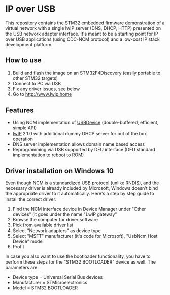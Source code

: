 # IP over USB

This repository contains the STM32 embedded firmware demonstration of a virtual network
with a single lwIP server (DNS, DHCP, HTTP) presented on the USB network adapter interface.
It's meant to be a starting point for IP over USB applications (using CDC-NCM protocol)
and a low-cost IP stack development platform.

## How to use

1. Build and flash the image on an STM32F4Discovery (easily portable to other STM32 targets)
2. Connect to PC via USB
3. Fix any driver issues, see below
4. Go to http://www.lwip.home

## Features

* Using NCM implementation of [USBDevice][USBDevice] (double-buffered, efficient, simple API)
* [lwIP][lwIP] 2.1.0 with additional dummy DHCP server for out of the box operation
* DNS server implementation allows domain name based access
* Reprogramming via USB supported by DFU interface (DFU standard implementation to reboot to ROM)

## Driver installation on Windows 10

Even though NCM is a standardized USB protocol (unlike RNDIS), and the necessary driver
is already included by Microsoft, Windows doesn't bind the appropriate driver to it automatically.
Here's a step by step guide to install the correct driver:

1. Find the NCM interface device in Device Manager under "Other devices" (it goes under the name "LwIP gateway"
2. Browse the computer for driver software
3. Pick from available driver list
4. Select "Network adapters" as device type
5. Select "MSFT" manufacturer (it's code for Microsoft), "UsbNcm Host Device" model
6. Profit

In case you also want to use the bootloader functionality,
you have to perform these steps for the "STM32 BOOTLOADER" device as well. The parameters are:
- Device type = Universal Serial Bus devices
- Manufacturer = STMicroelectronics
- Model = STM32 BOOTLOADER

[lwIP]: https://savannah.nongnu.org/projects/lwip/
[USBDevice]: https://github.com/IntergatedCircuits/USBDevice
